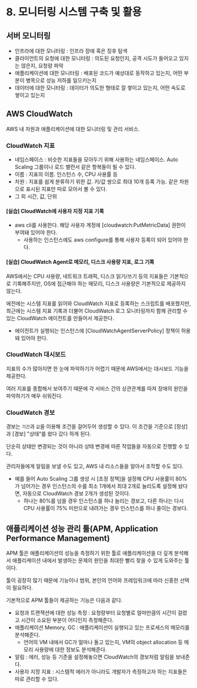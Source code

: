 # 8. 모니터링 시스템 구축 및 활용

## 서버 모니터링
- 인프라에 대한 모니터링 : 인프라 장애 혹은 징후 탐색
- 클라이언트의 요청에 대한 모니터링 : 의도된 요청인지, 공격 시도가 들어오고 있지는 않은지, 요청량 파악
- 애플리케이션에 대한 모니터링 : 배포된 코드가 예상대로 동작하고 있는지, 어떤 부분이 병목으로 성능 저하를 일으키는지
- 데이터에 대한 모니터링 : 데이터가 의도한 형태로 잘 쌓이고 있는지, 어떤 속도로 쌓이고 있는지  


## AWS CloudWatch
AWS 내 자원과 애플리케이션에 대한 모니터링 및 관리 서비스.

### CloudWatch 지표

- 네임스페이스 : 비슷한 지표들을 모아두기 위해 사용하는 네임스페이스. Auto Scaling 그룹이나 로드 밸런서 같은 항복들이 될 수 있다.
- 이름 : 지표의 이름. 인스턴스 수, CPU 사용률 등
- 차원 : 지표를 쉽게 분류하기 위한 값. 키/값 쌍으로 최대 10개 등록 가능. 같은 차원으로 표시된 지표만 따로 모아서 볼 수 있다.
- 그 외 시간, 값, 단위

#### [실습] CloudWatch에 사용자 지정 지표 기록

- aws cli를 사용한다. 해당 사용자 계정에 [cloudwatch:PutMetricData] 권한이 부여돼 있어야 한다.
	- 사용하는 인스턴스에도 aws configure를 통해 사용자 등록이 되어 있어야 한다.

#### [실습] CloudWatch Agent로 메모리, 디스크 사용량 지표, 로그 기록

AWS에서는 CPU 사용량, 네트워크 트래픽, 디스크 읽기/쓰기 등의 지표들은 기본적으로 기록해주지만, OS에 접근해야 하는 매모리, 디스크 사용량은 기본적으로 제공하지 않는다.   

에전에는 시스템 지표를 읽어와 CloudWatch 지표로 등록하는 스크립트를 배포했지만, 최근에는 시스템 지표 기록과 더불어 CloudWatch 로그 모니터링까지 함께 관리할 수 있는 CloudWatch 에이전트를 만들어서 제공한다.  

- 에이전트가 실행되는 인스턴스에 [CloudWatchAgentServerPolicy] 정책이 허용돼 있어야 한다.


### CloudWatch 대시보드

지표의 수가 많아지면 한 눈에 파악하기가 어렵기 때문에 AWS에서는 대시보드 기능을 제공한다.  

여러 지표를 종합해서 보여주기 때문에 각 서비스 간의 상관관계를 따져 장애의 원인을 파악하기가 매우 쉬워진다.  

### CloudWatch 경보

경보는 `기간`과 `값`을 이용해 조건을 걸어두어 생성할 수 있다. 이 조건을 기준으로 [정상]과 [경보] "상태"를 왔다 갔다 하게 된다.  

단순히 상태만 변경되는 것이 아니라 상태 변경에 따른 작업들을 자동으로 진행할 수 있다.  

관리자들에게 알림을 보낼 수도 있고, AWS 내 리소스들을 알아서 조작할 수도 있다.  

- 예를 들어 Auto Scaling 그룹 생성 시 [조정 정책]을 설정해 CPU 사용률이 80%가 넘어가는 경우 인스턴스의 수를 최소 1개에서 최대 2개로 늘리도록 설정해 놨다면, 자동으로 CloudWatch 경보 2개가 생성된 것이다.  
	- 하나는 80%를 넘을 경우 인스턴스를 하나 늘리는 경보고, 다른 하나는 다시 CPU 사용률이 75% 미만으로 내려가는 경우 인스턴스를 하나 줄이는 경보다. 


## 애플리케이션 성능 관리 툴(APM, Application Performance Management)

APM 툴은 애플리케이션의 성능을 측정하기 위한 툴로 애플리케이션을 더 깊게 분석해서 애플리케이션 내에서 발생하는 문제의 원인을 최대한 빨리 찾을 수 있게 도와주는 툴이다.  

툴이 굉장히 많기 때문에 기능이나 범위, 본인의 언어와 프레임워크에 따라 신중한 선택이 필요하다.

기본적으로 APM 툴들이 제공하는 기능은 다음과 같다.  

- 요청과 트랜잭션에 대한 성능 측정 : 요청량부터 요청별로 얼마만큼의 시간이 걸렸고 시간이 소요된 부분이 어디인지 측정해준다.
- 애플리케이션 Memory, GC : 애플리케이션이 실행되고 있는 프로세스의 메모리를 분석해준다. 
	- 언어의 VM 내에서 GC가 얼마나 돌고 있는지, VM의 object allocation 등 메모리 사용량에 대한 정보도 분석해준다.
- 알림 : 에러, 성능 등 기준을 설정해놓으면 CloudWatch의 경보처럼 알림을 보내준다.
- 사용자 지정 지표 : 시스템적 에러가 아니라도 개발자가 측정하고자 하는 지표들은 따로 관리할 수 있다.

